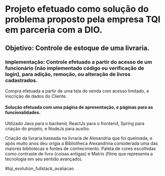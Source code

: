 # Projeto efetuado como solução do problema proposto pela empresa TQI em parceria com a DIO.

## Objetivo: Controle de estoque de uma livraria.

### Implementação: Controle efetuado a partir do acesso de um funcionário (não implementado código ou verificação de login), para adição, remoção, ou alteração de livros cadastrados.

Compra efetuada a partir de uma tela de venda com acesso limitado, e inscrição de dados do Cliente.

#### Solução efetuada com uma página de apresentação, e páginas para as funcionalidades.

Utilizado Java para o backend, ReactJs para o frontend, Spring para criação do projeto, e NodeJs para auxílio.

Criação da livraria baseada na livraria de Alexandria que foi queimada, e após muito anos deu origia a Bibliotheca Alexandrina considerada uma das maiores bibliotecas e fontes de conhecimento. Paleta de cores escolhidas como contraste de livro (coisas antigas) e Matrix (filme que representa a tecnologia em seu sentido avançado).

#tqi_evolution_fullstack_avaliacao

